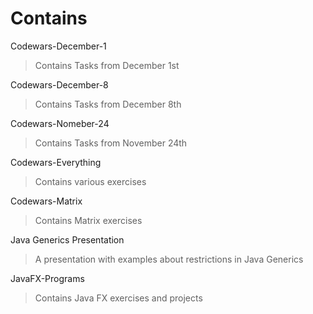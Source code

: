 # Contains
Codewars-December-1

>Contains Tasks from December 1st

Codewars-December-8

>Contains Tasks from December 8th

Codewars-Nomeber-24

>Contains Tasks from November 24th

Codewars-Everything

>Contains various exercises

Codewars-Matrix

>Contains Matrix exercises 

Java Generics Presentation

>A presentation with examples about restrictions in Java Generics

JavaFX-Programs

>Contains Java FX exercises and projects
